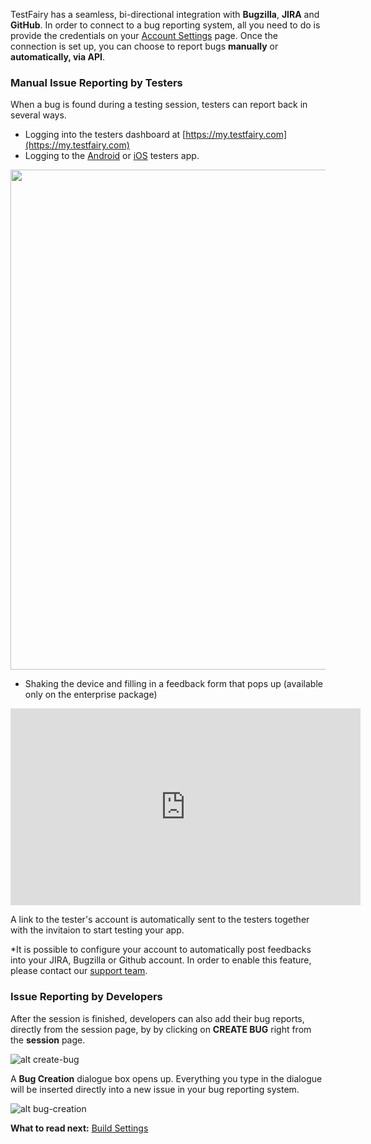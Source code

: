 <!-- ## Reporting Bugs -->

TestFairy has a seamless, bi-directional integration with **Bugzilla**, **JIRA** and **GitHub**. In order to connect to a bug reporting system, all you need to do is provide the credentials on your <a href="http://docs.testfairy.com/Getting_Started/Account_Settings.html">Account Settings</a> page. Once the connection is set up, you can choose to report bugs **manually** or **automatically, via API**.

 
### Manual Issue Reporting by Testers

When a bug is found during a testing session, testers can report back in several ways.

* Logging into the testers dashboard at [https://my.testfairy.com](https://my.testfairy.com)
* Logging to the [Android](https://play.google.com/store/apps/details?id=com.testfairy.app) or [iOS](https://itunes.apple.com/app/testfairy/id977307991) testers app.

<img src="../../img/app/tester.png" width="800"/>


* Shaking the device and filling in a feedback form that pops up (available only on the enterprise package) 

<iframe width="560" height="315" src="https://www.youtube.com/embed/lVlXx01jrU8" frameborder="0" allowfullscreen></iframe>


A link to the tester's account is automatically sent to the testers together with the invitaion to start testing your app.

*It is possible to configure your account to automatically post feedbacks into your JIRA, Bugzilla or Github account. In order to enable this feature, please contact our [support team](https://app.testfairy.com/contact).

### Issue Reporting by Developers

After the session is finished, developers can also add their bug reports, directly from the session page, by by clicking on **CREATE BUG** right from the **session** page.

![ alt create-bug](../../img/app/create-bug.png)
 
A **Bug Creation** dialogue box opens up. Everything you type in the dialogue will be inserted directly into a new issue in your bug reporting system.

![ alt bug-creation](../../img/app/bug-creation.png)




**What to read next:** 
[Build Settings](Build_Settings.html) 
 
